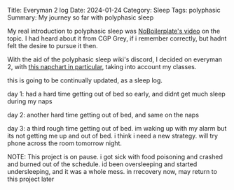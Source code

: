 Title: Everyman 2 log 
Date: 2024-01-24
Category: Sleep
Tags: polyphasic
Summary: My journey so far with polyphasic sleep 

My real introduction to polyphasic sleep was [NoBoilerplate's video](https://www.youtube.com/watch?v=OuizzRCALCU) on the topic. I had heard about it from CGP Grey, if i remember correctly, but hadnt felt the desire to pursue it then. 

With the aid of the polyphasic sleep wiki's discord, I decided on everyman 2, with [this napchart in particular](https://napchart.com/snapshot/ilwUYKbwl), taking into account my classes.

this is going to be continually updated, as a sleep log. 

day 1: 
had a hard time getting out of bed so early, and didnt get much sleep during my naps

day 2: 
another hard time getting out of bed, and same on the naps

day 3: 
a third rough time getting out of bed. im waking up with my alarm but its not getting me up and out of bed. i think i need a new strategy. will try phone across the room tomorrow night. 

NOTE: This project is on pause. i got sick with food poisoning and crashed and burned out of the schedule. id been oversleeping and started undersleeping, and it was a whole mess. in rrecovery now, may return to this project later
